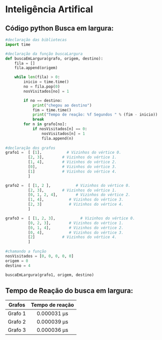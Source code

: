 # Inteligência Artifical

## Código python Busca em largura:
~~~python
#declaração das bibliotecas
import time

#declaração da função buscaLargura
def buscaEmLargura(grafo, origem, destino):
    fila = []
    fila.append(origem)

    while len(fila) > 0:
        inicio = time.time()
        no = fila.pop(0)
        nosVisitados[no] = 1

        if no == destino:
            print("chegou ao destino")
            fim = time.time()
            print("Tempo de reação: %f Segundos " % (fim - inicio))
            break
        for n in grafo[no]:
            if nosVisitados[n] == 0:
                nosVisitados[n] = 1
                fila.append(n)
                
#declaração dos grafos
grafo1 =  [ [1],           # Vizinhos do vértice 0.
          [2, 3],        # Vizinhos do vértice 1.
          [1, 4],        # Vizinhos do vértice 2.
          [0],           # Vizinhos do vértice 3.
          [1]            # Vizinhos do vértice 4.
          ]

grafo2 =  [ [1, 2 ],           # Vizinhos do vértice 0.
          [2, 3],        # Vizinhos do vértice 1.
          [0, 1, 2, 4],        # Vizinhos do vértice 2.
          [1, 4],           # Vizinhos do vértice 3.
          [2, 3]            # Vizinhos do vértice 4.
          ]

grafo3 =  [ [1, 2, 3],           # Vizinhos do vértice 0.
          [0, 2, 3],        # Vizinhos do vértice 1.
          [0, 1, 4],        # Vizinhos do vértice 2.
          [0, 4],           # Vizinhos do vértice 3.
          [2]            # Vizinhos do vértice 4.
          ]
          
#chamando a função
nosVisitados = [0, 0, 0, 0, 0]
origem = 0
destino = 4

buscaEmLargura(grafo1, origem, destino)
~~~
## Tempo de Reação do busca em largura:
Grafos                  | Tempo de reação            |
:----------------------:|:--------------------------:|             			 		
Grafo 1                 |0.000031 µs                 |			 		
Grafo 2                 |0.000039 µs                 |			 		
Grafo 3                 |0.000036 µs                 |
